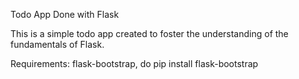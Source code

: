 Todo App Done with Flask 

This is a simple todo app created to foster the understanding of the fundamentals of Flask.


Requirements: 
  flask-bootstrap, do pip install flask-bootstrap
